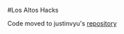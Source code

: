 #Los Altos Hacks

Code moved to justinvyu's [repository](https://github.com/justinvyu/losaltoshacks.github.io)

